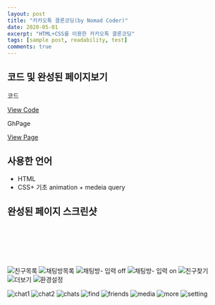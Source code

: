 ```yaml
---
layout: post
title: "카카오톡 클론코딩(by Nomad Coder)"
date: 2020-05-01
excerpt: "HTML+CSS를 이용한 카카오톡 클론코딩"
tags: [sample post, readability, test]
comments: true
---
```


## 코드 및 완성된 페이지보기

코드

<a href="https://github.com/HyungMinKang/KakaoTalk-CloneCoding" class="btn btn-success">View Code</a>

GhPage

<a href="https://hyungminkang.github.io/KakaoTalk-CloneCoding/" class="btn btn-success">View Page</a>

## 사용한 언어

-   HTML
-   CSS+ 기초 animation + medeia query

## 완성된 페이지 스크린샷

<figure>
    <img src="images/chat1.JPG" alt="">
    <img src="images/chat2.JPG" alt="">
</figure>
<figure>
    <img src="images/friends.JPG" alt="">
    <img src="images/chats.JPG" alt="">
</figure>
<figure>
    <img src="images/find.JPG" alt="">
    <img src="images/more.JPG" alt="">
    <img src="images/setting.JPG" alt="">
</figure>

![친구목록](images/friends.JPG)
![채팅방목록](images/chats.JPG)
![채팅방- 입력 off](images/chat1.JPG)
![채팅방- 입력 on](images/chat2.JPG)
![친구찾기](images/find.JPG)
![더보기](images/more.JPG)
![환경설정](images/setting.JPG)

![chat1](https://user-images.githubusercontent.com/58967292/82640990-92a2ad80-9c46-11ea-8240-be306080aac9.JPG)
![chat2](https://user-images.githubusercontent.com/58967292/82641021-a0583300-9c46-11ea-8822-6c0d791d0475.JPG)
![chats](https://user-images.githubusercontent.com/58967292/82641047-aa7a3180-9c46-11ea-89ab-a009245061f7.JPG)
![find](https://user-images.githubusercontent.com/58967292/82641073-b4039980-9c46-11ea-90b6-67b96779ce97.JPG)
![friends](https://user-images.githubusercontent.com/58967292/82641093-be259800-9c46-11ea-9305-85af9653a4fa.JPG)
![media](https://user-images.githubusercontent.com/58967292/82641111-c5e53c80-9c46-11ea-91a4-478ee8235558.JPG)
![more](https://user-images.githubusercontent.com/58967292/82641129-cc73b400-9c46-11ea-9088-8806e67c4408.JPG)
![setting](https://user-images.githubusercontent.com/58967292/82641137-d1d0fe80-9c46-11ea-867b-65186a972ca6.JPG)
